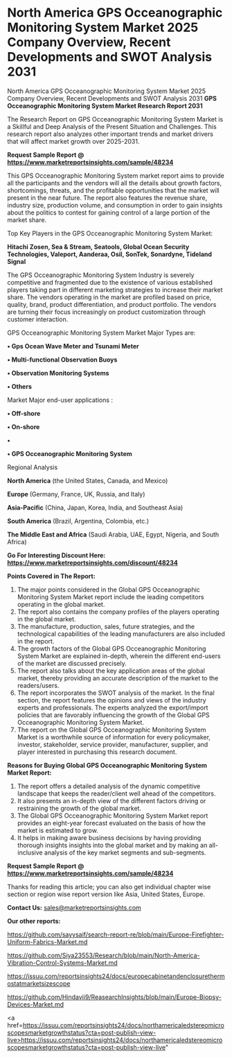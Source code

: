 # North America GPS Occeanographic Monitoring System Market 2025 Company Overview, Recent Developments and SWOT Analysis 2031
North America GPS Occeanographic Monitoring System Market 2025 Company Overview, Recent Developments and SWOT Analysis 2031
<strong>GPS Occeanographic Monitoring System Market Research Report 2031</strong>

The Research Report on GPS Occeanographic Monitoring System Market is a Skillful and Deep Analysis of the Present Situation and Challenges. This research report also analyzes other important trends and market drivers that will affect market growth over 2025-2031.

<strong>Request Sample Report @ <a href=https://www.marketreportsinsights.com/sample/48234>https://www.marketreportsinsights.com/sample/48234</a></strong>

This GPS Occeanographic Monitoring System market report aims to provide all the participants and the vendors will all the details about growth factors, shortcomings, threats, and the profitable opportunities that the market will present in the near future. The report also features the revenue share, industry size, production volume, and consumption in order to gain insights about the politics to contest for gaining control of a large portion of the market share.

Top Key Players in the GPS Occeanographic Monitoring System Market:

<strong>Hitachi Zosen, Sea & Stream, Seatools, Global Ocean Security Technologies, Valeport, Aanderaa, Osil, SonTek, Sonardyne, Tideland Signal</strong>

The GPS Occeanographic Monitoring System Industry is severely competitive and fragmented due to the existence of various established players taking part in different marketing strategies to increase their market share. The vendors operating in the market are profiled based on price, quality, brand, product differentiation, and product portfolio. The vendors are turning their focus increasingly on product customization through customer interaction.

GPS Occeanographic Monitoring System Market Major Types are:

<strong>•  Gps Ocean Wave Meter and Tsunami Meter

•  Multi-functional Observation Buoys

•  Observation Monitoring Systems

•  Others</strong>

Market Major end-user applications :

<strong>•  Off-shore

•  On-shore

•  

•  GPS Occeanographic Monitoring System</strong>

Regional Analysis

</u><strong><b>North America</b></strong> (the United States, Canada, and Mexico)

<strong><b>Europe </b></strong>(Germany, France, UK, Russia, and Italy)

<strong><b>Asia-Pacific</b></strong> (China, Japan, Korea, India, and Southeast Asia)

<strong><b>South America</b></strong> (Brazil, Argentina, Colombia, etc.)

<strong><b>The Middle East and Africa</b></strong> (Saudi Arabia, UAE, Egypt, Nigeria, and South Africa)

<strong>Go For Interesting Discount Here: <a href=https://www.marketreportsinsights.com/discount/48234>https://www.marketreportsinsights.com/discount/48234</a></strong>

<strong>Points Covered in The Report:</strong>
<ol>
  <li>The major points considered in the Global GPS Occeanographic Monitoring System Market report include the leading competitors operating in the global market.</li>
  <li>The report also contains the company profiles of the players operating in the global market.</li>
  <li>The manufacture, production, sales, future strategies, and the technological capabilities of the leading manufacturers are also included in the report.</li>
  <li>The growth factors of the Global GPS Occeanographic Monitoring System Market are explained in-depth, wherein the different end-users of the market are discussed precisely.</li>
  <li>The report also talks about the key application areas of the global market, thereby providing an accurate description of the market to the readers/users.</li>
  <li>The report incorporates the SWOT analysis of the market. In the final section, the report features the opinions and views of the industry experts and professionals. The experts analyzed the export/import policies that are favorably influencing the growth of the Global GPS Occeanographic Monitoring System Market.</li>
  <li>The report on the Global GPS Occeanographic Monitoring System Market is a worthwhile source of information for every policymaker, investor, stakeholder, service provider, manufacturer, supplier, and player interested in purchasing this research document.</li>
</ol>
<strong>Reasons for Buying Global GPS Occeanographic Monitoring System Market Report:</strong>

<ol>
  <li>The report offers a detailed analysis of the dynamic competitive landscape that keeps the reader/client well ahead of the competitors.</li>
  <li>It also presents an in-depth view of the different factors driving or restraining the growth of the global market.</li>
  <li>The Global GPS Occeanographic Monitoring System Market report provides an eight-year forecast evaluated on the basis of how the market is estimated to grow.</li>
  <li>It helps in making aware business decisions by having providing thorough insights insights into the global market and by making an all-inclusive analysis of the key market segments and sub-segments.</li>
</ol>
<strong>Request Sample Report @ <a href=https://www.marketreportsinsights.com/sample/48234>https://www.marketreportsinsights.com/sample/48234</a></strong>


Thanks for reading this article; you can also get individual chapter wise section or region wise report version like Asia, United States, Europe.

<strong>Contact Us:</strong>
sales@marketreportsinsights.com

<strong>Our other reports:</strong>

<a href=https://github.com/sayysaif/search-report-re/blob/main/Europe-Firefighter-Uniform-Fabrics-Market.md>https://github.com/sayysaif/search-report-re/blob/main/Europe-Firefighter-Uniform-Fabrics-Market.md</a>

<a href=https://github.com/Siya23553/Research/blob/main/North-America-Vibration-Control-Systems-Market.md>https://github.com/Siya23553/Research/blob/main/North-America-Vibration-Control-Systems-Market.md</a>

<a href=https://issuu.com/reportsinsights24/docs/europecabinetandenclosurethermostatmarketsizescope>https://issuu.com/reportsinsights24/docs/europecabinetandenclosurethermostatmarketsizescope</a>

<a href=https://github.com/Hindavii9/ReasearchInsights/blob/main/Europe-Biopsy-Devices-Market.md>https://github.com/Hindavii9/ReasearchInsights/blob/main/Europe-Biopsy-Devices-Market.md</a>

<a href=https://issuu.com/reportsinsights24/docs/northamericaledstereomicroscopesmarketgrowthstatus?cta=post-publish-view-live>https://issuu.com/reportsinsights24/docs/northamericaledstereomicroscopesmarketgrowthstatus?cta=post-publish-view-live</a>"
